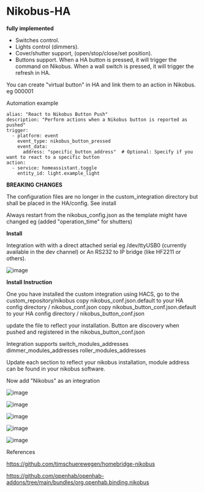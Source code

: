 # Nikobus-HA

**fully implemented**
- Switches control.
- Lights control (dimmers).
- Cover/shutter support, (open/stop/close/set position).
- Buttons support. When a HA button is pressed, it will trigger the command on Nikobus. When a wall switch is pressed, it will trigger the refresh in HA.
    
You can create "virtual button" in HA and link them to an action in Nikobus. eg 000001

Automation example 

```
alias: "React to Nikobus Button Push"
description: "Perform actions when a Nikobus button is reported as pushed"
trigger:
  - platform: event
    event_type: nikobus_button_pressed
    event_data:
      address: "specific_button_address"  # Optional: Specify if you want to react to a specific button
action:
  - service: homeassistant.toggle
    entity_id: light.example_light
```

**BREAKING CHANGES**

The configuration files are no longer in the custom_integration directory but shall be placed in the HA/config. See install

Always restart from the nikobus_config.json as the template might have changed eg (added "operation_time" for shutters)


**Install**

Integration with with a direct attached serial eg /dev/ttyUSB0 (currently available in the dev channel)
or
An RS232 to IP bridge (like HF2211 or others).

![image](https://github.com/fdebrus/Nikobus-HA/assets/33791533/2451b88a-beff-46ce-85bf-f5486a69b37c)

**Install Instruction**

One you have installed the custom integration using HACS, go to the custom_repository/nikobus
copy nikobus_conf.json.default to your HA config directory / nikobus_conf.json
copy nikobus_button_conf.json.default to your HA config directory / nikobus_button_conf.json

update the file to reflect your installation. Button are discovery when pushed and registered in the nikobus_button_conf.json

Integration supports
  switch_modules_addresses
  dimmer_modules_addresses 
  roller_modules_addresses

Update each section to reflect your nikobus installation, module address can be found in your nikobus software.

Now add "Nikobus" as an integration

![image](https://github.com/fdebrus/Nikobus-HA/assets/33791533/70cbd1c8-2e2b-4114-9cf3-f0d618e2ce52)

![image](https://github.com/fdebrus/Nikobus-HA/assets/33791533/ec3e56de-5b9e-404a-b97f-341c4c96331a)

![image](https://github.com/fdebrus/Nikobus-HA/assets/33791533/4c0eb84a-0187-418a-aa9e-24650214998b)

![image](https://github.com/fdebrus/Nikobus-HA/assets/33791533/6d154d91-ac59-4f44-b3c4-e7714005d15e)

![image](https://github.com/fdebrus/Nikobus-HA/assets/33791533/a5cbb377-9274-42e6-bee7-abe58c62ca82)





References

  https://github.com/timschuerewegen/homebridge-nikobus
  
  https://github.com/openhab/openhab-addons/tree/main/bundles/org.openhab.binding.nikobus

